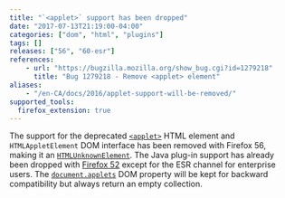 ```yaml
---
title: "`<applet>` support has been dropped"
date: "2017-07-13T21:19:00-04:00"
categories: ["dom", "html", "plugins"]
tags: []
releases: ["56", "60-esr"]
references:
    - url: "https://bugzilla.mozilla.org/show_bug.cgi?id=1279218"
      title: "Bug 1279218 - Remove <applet> element"
aliases:
    - "/en-CA/docs/2016/applet-support-will-be-removed/"
supported_tools:
  firefox_extension: true
---
```

The support for the deprecated [`<applet>`](https://developer.mozilla.org/docs/Web/HTML/Element/applet) HTML element and `HTMLAppletElement` DOM interface has been removed with Firefox 56, making it an [`HTMLUnknownElement`](https://developer.mozilla.org/docs/Web/API/HTMLUnknownElement). The Java plug-in support has already been dropped with [Firefox 52](https://www.fxsitecompat.dev/en-CA/docs/2016/plug-in-support-has-been-dropped-other-than-flash/) except for the ESR channel for enterprise users. The [`document.applets`](https://developer.mozilla.org/docs/Web/API/Document/applets) DOM property will be kept for backward compatibility but always return an empty collection.
